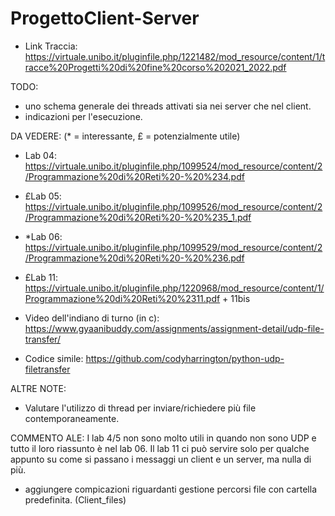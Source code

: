 # ProgettoClient-Server

- Link Traccia: https://virtuale.unibo.it/pluginfile.php/1221482/mod_resource/content/1/tracce%20Progetti%20di%20fine%20corso%202021_2022.pdf

TODO:
- uno schema generale dei threads attivati sia nei server che nel client.
- indicazioni per l'esecuzione.

DA VEDERE: (* = interessante, £ = potenzialmente utile)
- Lab 04: https://virtuale.unibo.it/pluginfile.php/1099524/mod_resource/content/2/Programmazione%20di%20Reti%20-%20%234.pdf
- £Lab 05: https://virtuale.unibo.it/pluginfile.php/1099526/mod_resource/content/2/Programmazione%20di%20Reti%20-%20%235_1.pdf
- *Lab 06: https://virtuale.unibo.it/pluginfile.php/1099529/mod_resource/content/2/Programmazione%20di%20Reti%20-%20%236.pdf
- £Lab 11: https://virtuale.unibo.it/pluginfile.php/1220968/mod_resource/content/1/Programmazione%20di%20Reti%20%2311.pdf
			+ 11bis

- Video dell'indiano di turno (in c): https://www.gyaanibuddy.com/assignments/assignment-detail/udp-file-transfer/
- Codice simile: https://github.com/codyharrington/python-udp-filetransfer

ALTRE NOTE:
- Valutare l'utilizzo di thread per inviare/richiedere più file contemporaneamente.

COMMENTO ALE: I lab 4/5 non sono molto utili in quando non sono UDP e tutto il loro riassunto è nel lab 06. Il lab 11 ci può servire solo per qualche appunto su come si passano i messaggi un client e un server, ma nulla di più.

- aggiungere compicazioni riguardanti gestione percorsi file con cartella predefinita. (Client_files)